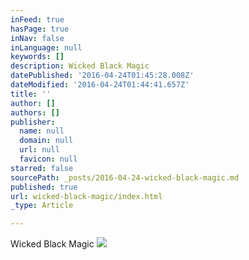 ```yaml
---
inFeed: true
hasPage: true
inNav: false
inLanguage: null
keywords: []
description: Wicked Black Magic
datePublished: '2016-04-24T01:45:28.008Z'
dateModified: '2016-04-24T01:44:41.657Z'
title: ''
author: []
authors: []
publisher:
  name: null
  domain: null
  url: null
  favicon: null
starred: false
sourcePath: _posts/2016-04-24-wicked-black-magic.md
published: true
url: wicked-black-magic/index.html
_type: Article

---
```

Wicked Black Magic
![](https://the-grid-user-content.s3-us-west-2.amazonaws.com/4639819f-66e3-462a-9512-3547c819d789.jpg)